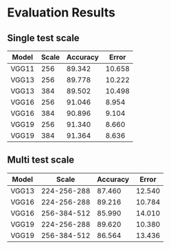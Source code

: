 # Evaluation Results

## Single test scale

|Model|Scale|Accuracy|Error   |
|-----|-----|--------|--------|
|VGG11|256  |89.342  |10.658|
|VGG13|256  |89.778  |10.222|
|VGG13|384  |89.502  |10.498|
|VGG16|256  |91.046  |8.954|
|VGG16|384  |90.896  |9.104|
|VGG19|256  |91.340  |8.660|
|VGG19|384  |91.364  |8.636|

## Multi test scale

|Model|Scale        |Accuracy|Error   |
|-----|-------------|--------|--------|
|VGG13|224-256-288  |87.460  |12.540|
|VGG16|224-256-288  |89.216  |10.784|
|VGG16|256-384-512  |85.990  |14.010|
|VGG19|224-256-288  |89.620  |10.380|
|VGG19|256-384-512  |86.564  |13.436|

